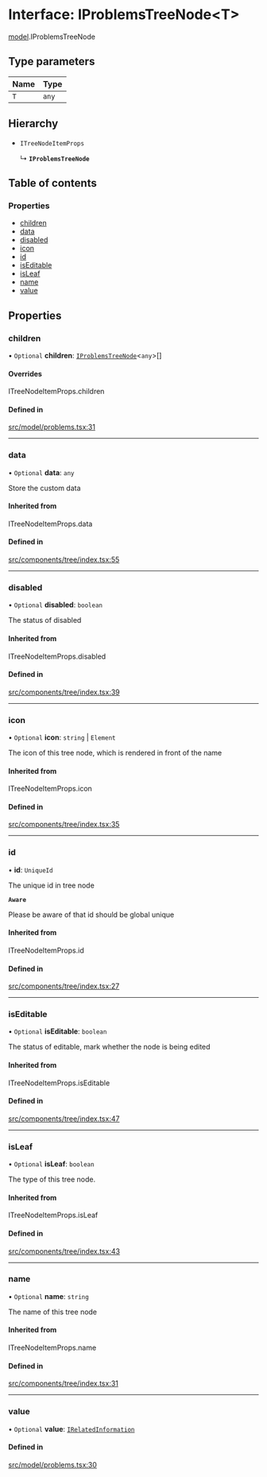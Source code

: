 # Interface: IProblemsTreeNode\<T\>

[model](../modules/model.md).IProblemsTreeNode

## Type parameters

| Name | Type |
| :------ | :------ |
| `T` | `any` |

## Hierarchy

- `ITreeNodeItemProps`

  ↳ **`IProblemsTreeNode`**

## Table of contents

### Properties

- [children](model.IProblemsTreeNode.md#children)
- [data](model.IProblemsTreeNode.md#data)
- [disabled](model.IProblemsTreeNode.md#disabled)
- [icon](model.IProblemsTreeNode.md#icon)
- [id](model.IProblemsTreeNode.md#id)
- [isEditable](model.IProblemsTreeNode.md#iseditable)
- [isLeaf](model.IProblemsTreeNode.md#isleaf)
- [name](model.IProblemsTreeNode.md#name)
- [value](model.IProblemsTreeNode.md#value)

## Properties

### children

• `Optional` **children**: [`IProblemsTreeNode`](model.IProblemsTreeNode.md)\<`any`\>[]

#### Overrides

ITreeNodeItemProps.children

#### Defined in

[src/model/problems.tsx:31](https://github.com/mtsdnz/allai-core/blob/5932278/src/model/problems.tsx#L31)

___

### data

• `Optional` **data**: `any`

Store the custom data

#### Inherited from

ITreeNodeItemProps.data

#### Defined in

[src/components/tree/index.tsx:55](https://github.com/mtsdnz/allai-core/blob/5932278/src/components/tree/index.tsx#L55)

___

### disabled

• `Optional` **disabled**: `boolean`

The status of disabled

#### Inherited from

ITreeNodeItemProps.disabled

#### Defined in

[src/components/tree/index.tsx:39](https://github.com/mtsdnz/allai-core/blob/5932278/src/components/tree/index.tsx#L39)

___

### icon

• `Optional` **icon**: `string` \| `Element`

The icon of this tree node, which is rendered in front of the name

#### Inherited from

ITreeNodeItemProps.icon

#### Defined in

[src/components/tree/index.tsx:35](https://github.com/mtsdnz/allai-core/blob/5932278/src/components/tree/index.tsx#L35)

___

### id

• **id**: `UniqueId`

The unique id in tree node

**`Aware`**

Please be aware of that id should be global unique

#### Inherited from

ITreeNodeItemProps.id

#### Defined in

[src/components/tree/index.tsx:27](https://github.com/mtsdnz/allai-core/blob/5932278/src/components/tree/index.tsx#L27)

___

### isEditable

• `Optional` **isEditable**: `boolean`

The status of editable, mark whether the node is being edited

#### Inherited from

ITreeNodeItemProps.isEditable

#### Defined in

[src/components/tree/index.tsx:47](https://github.com/mtsdnz/allai-core/blob/5932278/src/components/tree/index.tsx#L47)

___

### isLeaf

• `Optional` **isLeaf**: `boolean`

The type of this tree node.

#### Inherited from

ITreeNodeItemProps.isLeaf

#### Defined in

[src/components/tree/index.tsx:43](https://github.com/mtsdnz/allai-core/blob/5932278/src/components/tree/index.tsx#L43)

___

### name

• `Optional` **name**: `string`

The name of this tree node

#### Inherited from

ITreeNodeItemProps.name

#### Defined in

[src/components/tree/index.tsx:31](https://github.com/mtsdnz/allai-core/blob/5932278/src/components/tree/index.tsx#L31)

___

### value

• `Optional` **value**: [`IRelatedInformation`](model.IRelatedInformation.md)

#### Defined in

[src/model/problems.tsx:30](https://github.com/mtsdnz/allai-core/blob/5932278/src/model/problems.tsx#L30)
